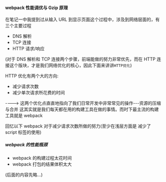 #### webpack 性能调优与 Gzip 原理

在笔记一中我提到过从输入 URL 到显示页面这个过程中，涉及到网络层面的，有三个主要过程

- DNS 解析
- TCP 连接
- HTTP 请求/响应

(对于 DNS 解析和 TCP 连接两个步骤，前端能做的努力非常优先，而在 HTTP 连接这个版块，才是我们网络优化的核心，因此下面来讲讲`HTTP优化`)

HTTP 优化有两个大的方向:

- 减少请求次数
- 减少单次请求所花费的时间

----> 这两个优化点直直地指向了我们日常开发中非常常见的操作---资源的压缩与合并 这其实就是我们每天都在用的构建工具在做的事情。而时下最主流的构建工具就是 webpack

回忆以下 webpack 对于减少请求次数所做的努力(至少在浅层方面是 减少了 script 标签的使用)

##### webpack 的性能瓶颈

- webpack 的构建过程太花时间
- webpack 打包的结果体积太大

(后面的内容先略...)
